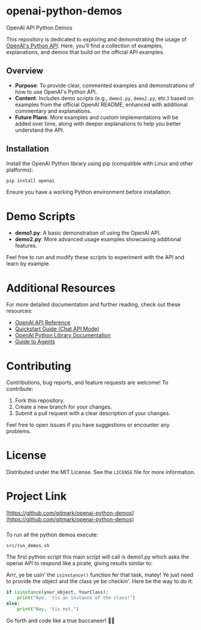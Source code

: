 # openai-python-demos
OpenAI API Python Demos

This repository is dedicated to exploring and demonstrating the usage of [OpenAI's Python API](https://github.com/openai/openai-python). Here, you'll find a collection of examples, explanations, and demos that build on the official API examples.

## Overview

- **Purpose**: To provide clear, commented examples and demonstrations of how to use OpenAI's Python API.
- **Content**: Includes demo scripts (e.g., `demo1.py`, `demo2.py`, etc.) based on examples from the official OpenAI README, enhanced with additional commentary and explanations.
- **Future Plans**: More examples and custom implementations will be added over time, along with deeper explanations to help you better understand the API.

## Installation

Install the OpenAI Python library using pip (compatible with Linux and other platforms):

```bash
pip install openai
```

Ensure you have a working Python environment before installation.

# Demo Scripts

- **demo1.py**: A basic demonstration of using the OpenAI API.
- **demo2.py**: More advanced usage examples showcasing additional features.

Feel free to run and modify these scripts to experiment with the API and learn by example.

# Additional Resources

For more detailed documentation and further reading, check out these resources:

- [OpenAI API Reference](https://platform.openai.com/docs/api-reference/introduction)
- [Quickstart Guide (Chat API Mode)](https://platform.openai.com/docs/quickstart?api-mode=chat)
- [OpenAI Python Library Documentation](https://platform.openai.com/docs/libraries?language=python)
- [Guide to Agents](https://platform.openai.com/docs/guides/agents)

# Contributing

Contributions, bug reports, and feature requests are welcome! To contribute:

1. Fork this repository.
2. Create a new branch for your changes.
3. Submit a pull request with a clear description of your changes.

Feel free to open issues if you have suggestions or encounter any problems.

# License

Distributed under the MIT License. See the `LICENSE` file for more information.


# Project Link

[https://github.com/gitmark/openai-python-demos](https://github.com/gitmark/openai-python-demos)

#####

To run all the python demos execute:
```bash
src/run_demos.sh
```

The first python script this main script will call is demo1.py which asks the openai API to respond like a pirate, giving results similar to:

Arrr, ye be usin' the `isinstance()` function fer that task, matey! Ye just need to provide the object and the class ye be checkin'. Here be the way to do it:

```python
if isinstance(your_object, YourClass):
    print("Aye, 'tis an instance of the class!")
else:
    print("Nay, 'tis not.")
```

Go forth and code like a true buccaneer! 🏴‍☠️